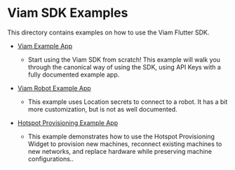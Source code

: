 # Viam SDK Examples

This directory contains examples on how to use the Viam Flutter SDK.

- [Viam Example App](https://github.com/viamrobotics/viam-flutter-sdk/tree/main/example/viam_example_app)
  - Start using the Viam SDK from scratch! This example will walk you through the canonical way of using the SDK, using API Keys with a fully documented example app.
- [Viam Robot Example App](https://github.com/viamrobotics/viam-flutter-sdk/tree/main/example/viam_robot_example_app)
  - This example uses Location secrets to connect to a robot. It has a bit more customization, but is not as well documented.
 
- [Hotspot Provisioning Example App](https://github.com/viamrobotics/viam-flutter-sdk/tree/main/example/hotspot_provisioning_example_app)
  - This example demonstrates how to use the Hotspot Provisioning Widget to provision new machines, reconnect existing machines to new networks, and replace hardware while preserving machine configurations..
 
